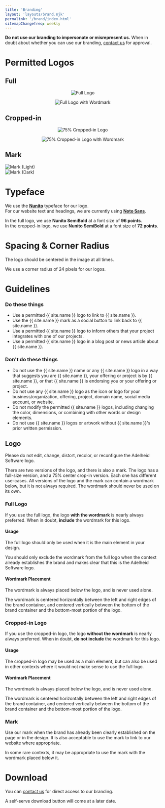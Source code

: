 ```yaml
---
title: 'Branding'
layout: 'layouts/brand.njk'
permalink: '/brand/index.html'
sitemapChangefreq: weekly
---
```


**Do not use our branding to impersonate or misrepresent us.** When in doubt about whether you can use our branding, [contact us](/contact/) for approval.

# Permitted Logos

## Full

<div class="grid-2col">
	<figure style="display: flex; flex-direction: column; justify-content: center; align-items: center;">
		<img class="rounded brand-image-container" src="/assets/images/brand/full-256.png" alt="Full Logo" />
	</figure>
	<figure style="display: flex; flex-direction: column; justify-content: center; align-items: center;">
		<img class="rounded brand-image-container" src="/assets/images/brand/full-w-text-256.png" alt="Full Logo with Wordmark" />
	</figure>
</div>

## Cropped-in

<div class="grid-2col">
	<figure style="display: flex; flex-direction: column; justify-content: center; align-items: center;">
		<img class="rounded brand-image-container" src="/assets/images/brand/crop-75p-256.png" alt="75% Cropped-in Logo" />
	</figure>
	<figure style="display: flex; flex-direction: column; justify-content: center; align-items: center;">
		<img class="rounded brand-image-container" src="/assets/images/brand/crop-w-text-75p-256.png" alt="75% Cropped-in Logo with Wordmark" />
	</figure>
</div>

## Mark

<div class="grid-2col">
	<div class="transparent-image-container-dark"><img src="/assets/images/brand/mark-light-256.png" alt="Mark (Light)"></img></div>
	<div class="transparent-image-container-light"><img src="/assets/images/brand/mark-dark-256.png" alt="Mark (Dark)"></img></div>
</div>

# Typeface

We use the **[Nunito](https://fonts.google.com/specimen/Nunito)** typeface for our logo.\
For our website text and headings, we are currently using **[Noto Sans](https://fonts.google.com/noto)**.

In the full logo, we use **Nunito SemiBold** at a font size of **96 points**.\
In the cropped-in logo, we use **Nunito SemiBold** at a font size of **72 points**.

# Spacing & Corner Radius

The logo should be centered in the image at all times.

We use a corner radius of 24 pixels for our logos.

# Guidelines

<div class="grid-2col">
	<div>
		<h3>Do these things</h3>
		<ul class="approve">
			<li>Use a permitted {{ site.name }} logo to link to {{ site.name }}.</li>
			<li>Use the {{ site.name }} mark as a social button to link back to {{ site.name }}.</li>
			<li>Use a permitted {{ site.name }} logo to inform others that your project integrates with one of our projects.</li>
			<li>Use a permitted {{ site.name }} logo in a blog post or news article about {{ site.name }}.</li>
		</ul>
	</div>
	<div>
		<h3>Don't do these things</h3>
		<ul class="disapprove">
			<li>Do not use the {{ site.name }} name or any {{ site.name }} logo in a way that suggests you are {{ site.name }}, your offering or project is by {{ site.name }}, or that {{ site.name }} is endorsing you or your offering or project.</li>
			<li>Do not use any {{ site.name }} logo as the icon or logo for your business/organization, offering, project, domain name, social media account, or website.</li>
			<li>Do not modify the permitted {{ site.name }} logos, including changing the color, dimensions, or combining with other words or design elements.</li>
			<li>Do not use {{ site.name }} logos or artwork without {{ site.name }}'s prior written permission.</li>
		</ul>
	</div>
</div>

## Logo
Please do not edit, change, distort, recolor, or reconfigure the Adelheid Software logo.

There are two versions of the logo, and there is also a mark. The logo has a full-size version, and a 75% center crop-in version. Each one has different use-cases. All versions of the logo and the mark can contain a wordmark below, but it is not always required. The wordmark should never be used on its own.

### Full Logo
If you use the full logo, the logo **with the wordmark** is nearly always preferred. When in doubt, **include** the wordmark for this logo.

#### Usage
The full logo should only be used when it is the main element in your design.

You should only exclude the wordmark from the full logo when the context already establishes the brand and makes clear that this is the Adelheid Software logo.

#### Wordmark Placement
The wordmark is always placed below the logo, and is never used alone.

The wordmark is centered horizontally between the left and right edges of the brand container, and centered vertically between the bottom of the brand container and the bottom-most portion of the logo.

### Cropped-in Logo
If you use the cropped-in logo, the logo **without the wordmark** is nearly always preferred. When in doubt, **do not include** the wordmark for this logo.

#### Usage
The cropped-in logo may be used as a main element, but can also be used in other contexts where it would not make sense to use the full logo.

#### Wordmark Placement
The wordmark is always placed below the logo, and is never used alone.

The wordmark is centered horizontally between the left and right edges of the brand container, and centered vertically between the bottom of the brand container and the bottom-most portion of the logo.

### Mark
Use our mark when the brand has already been clearly established on the page or in the design. It is also acceptable to use the mark to link to our website where appropriate.

In some rare contexts, it may be appropriate to use the mark with the wordmark placed below it.

# Download

You can [contact us](/contact/) for direct access to our branding.

A self-serve download button will come at a later date.